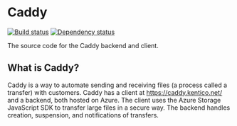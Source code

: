 # Caddy

[![Build status](https://ci.appveyor.com/api/projects/status/tl95fkw53i6vpqd9/branch/master?svg=true)](https://ci.appveyor.com/project/yuriys-kentico/consultingtransfers)
[![Dependency status](https://david-dm.org/yuriys-kentico/ConsultingTransfers/status.svg?path=Client)](https://david-dm.org/yuriys-kentico/ConsultingTransfers?path=Client)

The source code for the Caddy backend and client.

## What is Caddy?

Caddy is a way to automate sending and receiving files (a process called a transfer) with customers. Caddy has a client at https://caddy.kentico.net/ and a backend, both hosted on Azure. The client uses the Azure Storage JavaScript SDK to transfer large files in a secure way. The backend handles creation, suspension, and notifications of transfers.

